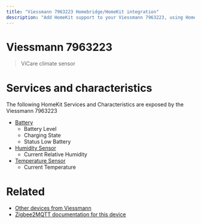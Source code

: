 ```yaml
---
title: "Viessmann 7963223 Homebridge/HomeKit integration"
description: "Add HomeKit support to your Viessmann 7963223, using Homebridge, Zigbee2MQTT and homebridge-z2m."
---
```

<!---
This file has been GENERATED using src/docgen/docgen.ts
DO NOT EDIT THIS FILE MANUALLY!
-->
# Viessmann 7963223
> ViCare climate sensor


# Services and characteristics
The following HomeKit Services and Characteristics are exposed by
the Viessmann 7963223

* [Battery](../../battery.md)
  * Battery Level
  * Charging State
  * Status Low Battery
* [Humidity Sensor](../../sensors.md)
  * Current Relative Humidity
* [Temperature Sensor](../../sensors.md)
  * Current Temperature


# Related
* [Other devices from Viessmann](../index.md#viessmann)
* [Zigbee2MQTT documentation for this device](https://www.zigbee2mqtt.io/devices/7963223.html)